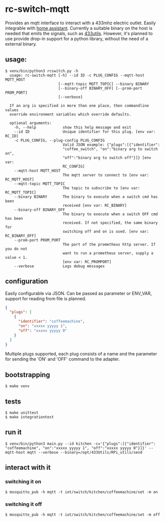 # rc-switch-mqtt

Provides an mqtt interface to interact with a 433mhz electric outlet. Easily integrable with [home assistant](https://www.home-assistant.io). Currently a suitable binary on the host is needed that emits the signals, such as [433utils](https://github.com/ninjablocks/433Utils). However, it's planned to use provide drop-in support for a python library, without the need of a external binary. 

## usage:
```
$ venv/bin/python3 rcswitch.py -h                                                                                                                                      
  usage: rc-switch-mqtt [-h] --id ID -c PLUG_CONFIG --mqtt-host MQTT_HOST
                        [--mqtt-topic MQTT_TOPIC] --binary BINARY
                        [--binary-off BINARY_OFF] [--prom-port PROM_PORT]
                        [--verbose]
  
  If an arg is specified in more than one place, then commandline values
  override environment variables which override defaults.
  
  optional arguments:
    -h, --help            show this help message and exit
    --id ID               Unique identifier for this plug. [env var: RC_ID]
    -c PLUG_CONFIG, --plug-config PLUG_CONFIG
                          Valid JSON example: {"plugs":[{"identifier":
                          "coffee_switch", "on":"binary arg to switch on",
                          "off":"binary arg to switch off"}]} [env var:
                          RC_CONFIG]
    --mqtt-host MQTT_HOST
                          The mqtt server to connect to [env var: RC_MQTT_HOST]
    --mqtt-topic MQTT_TOPIC
                          The topic to subscribe to [env var: RC_MQTT_TOPIC]
    --binary BINARY       The binary to execute when a switch cmd has been
                          received [env var: RC_BINARY]
    --binary-off BINARY_OFF
                          The binary to execute when a switch OFF cmd has been
                          received. If not specified, the same binary for
                          switching off and on is used. [env var: RC_BINARY_OFF]
    --prom-port PROM_PORT
                          The port of the prometheus http server. If you do not
                          want to run a prometheus server, supply a value < 1.
                          [env var: RC_PROMPORT]
    --verbose             Logs debug messages
```

## configuration
Easily configurable via JSON. Can be passed as parameter or ENV_VAR, support for reading from file is planned. 
```json
{
  "plugs": [
    {
      "identifier": "coffeemachine",
      "on": "xxxxx yyyyy 1",
      "off": "xxxxx yyyyy 0"
    }
  ]
}
```

Multiple plugs supported, each plug consists of a name and the parameter for sending the 'ON' and 'OFF' command to the adapter. 

## bootstrapping
```
$ make venv
```

## tests
```
$ make unittest
$ make integrationtest
```

## run it
```
$ venv/bin/python3 main.py --id kitchen -c='{"plugs":[{"identifier": "coffeemachine", "on":"xxxxx yyyyy 1", "off":"xxxxx yyyyy 0"}]}' --mqtt-host mqtt --verbose --binary=/opt/433Utils/RPi_utils/send
```

## interact with it

### switching it on
```
$ mosquitto_pub -h mqtt -t iot/switch/kitchen/coffeemachine/set -m on
```

### switching it off
```
$ mosquitto_pub -h mqtt -t iot/switch/kitchen/coffeemachine/set -m off
```
